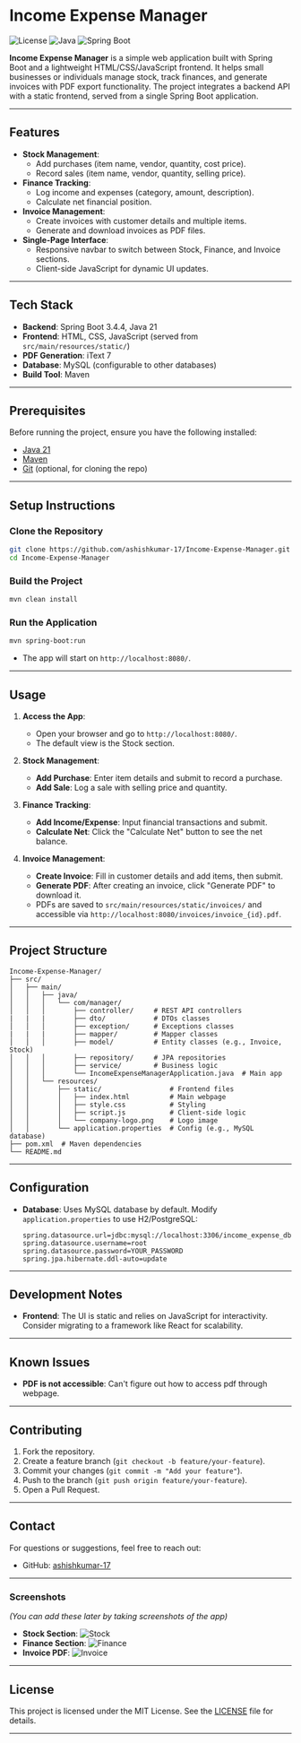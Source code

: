 # Income Expense Manager

![License](https://img.shields.io/badge/License-MIT-blue.svg)
![Java](https://img.shields.io/badge/Java-21-orange.svg)
![Spring Boot](https://img.shields.io/badge/Spring%20Boot-3.4.4-green.svg)

**Income Expense Manager** is a simple web application built with Spring Boot and a lightweight HTML/CSS/JavaScript frontend. It helps small businesses or individuals manage stock, track finances, and generate invoices with PDF export functionality. The project integrates a backend API with a static frontend, served from a single Spring Boot application.

---

## Features

- **Stock Management**:
    - Add purchases (item name, vendor, quantity, cost price).
    - Record sales (item name, vendor, quantity, selling price).
- **Finance Tracking**:
    - Log income and expenses (category, amount, description).
    - Calculate net financial position.
- **Invoice Management**:
    - Create invoices with customer details and multiple items.
    - Generate and download invoices as PDF files.
- **Single-Page Interface**:
    - Responsive navbar to switch between Stock, Finance, and Invoice sections.
    - Client-side JavaScript for dynamic UI updates.

---

## Tech Stack

- **Backend**: Spring Boot 3.4.4, Java 21
- **Frontend**: HTML, CSS, JavaScript (served from `src/main/resources/static/`)
- **PDF Generation**: iText 7
- **Database**: MySQL (configurable to other databases)
- **Build Tool**: Maven

---

## Prerequisites

Before running the project, ensure you have the following installed:
- [Java 21](https://www.oracle.com/java/technologies/javase/jdk21-archive-downloads.html)
- [Maven](https://maven.apache.org/download.cgi)
- [Git](https://git-scm.com/downloads) (optional, for cloning the repo)

---

## Setup Instructions

### Clone the Repository
```bash
git clone https://github.com/ashishkumar-17/Income-Expense-Manager.git
cd Income-Expense-Manager
```

### Build the Project
```bash
mvn clean install
```

### Run the Application
```bash
mvn spring-boot:run
```

- The app will start on `http://localhost:8080/`.

---

## Usage

1. **Access the App**:
    - Open your browser and go to `http://localhost:8080/`.
    - The default view is the Stock section.

2. **Stock Management**:
    - **Add Purchase**: Enter item details and submit to record a purchase.
    - **Add Sale**: Log a sale with selling price and quantity.

3. **Finance Tracking**:
    - **Add Income/Expense**: Input financial transactions and submit.
    - **Calculate Net**: Click the "Calculate Net" button to see the net balance.

4. **Invoice Management**:
    - **Create Invoice**: Fill in customer details and add items, then submit.
    - **Generate PDF**: After creating an invoice, click "Generate PDF" to download it.
    - PDFs are saved to `src/main/resources/static/invoices/` and accessible via `http://localhost:8080/invoices/invoice_{id}.pdf`.

---

## Project Structure

```
Income-Expense-Manager/
├── src/
│   ├── main/
│   │   ├── java/
│   │   │   └── com/manager/
│   │   │       ├── controller/     # REST API controllers
|   |   |       ├── dto/            # DTOs classes
│   │   │       ├── exception/      # Exceptions classes
|   |   |       ├── mapper/         # Mapper classes
│   │   │       ├── model/          # Entity classes (e.g., Invoice, Stock)
│   │   │       ├── repository/     # JPA repositories
│   │   │       ├── service/        # Business logic
│   │   │       └── IncomeExpenseManagerApplication.java  # Main app
│   │   └── resources/
│   │       ├── static/                 # Frontend files
│   │       │   ├── index.html          # Main webpage
│   │       │   ├── style.css           # Styling
│   │       │   ├── script.js           # Client-side logic
│   │       │   └── company-logo.png    # Logo image
│   │       └── application.properties  # Config (e.g., MySQL database)
├── pom.xml  # Maven dependencies
└── README.md
```

---

## Configuration

- **Database**: Uses MySQL database by default. Modify `application.properties` to use H2/PostgreSQL:
  ```properties
  spring.datasource.url=jdbc:mysql://localhost:3306/income_expense_db
  spring.datasource.username=root
  spring.datasource.password=YOUR_PASSWORD
  spring.jpa.hibernate.ddl-auto=update
  ```

[//]: # (- **PDF Output**: PDFs are saved to `src/main/resources/static/invoices/`. For production, consider a configurable directory &#40;see below&#41;.)

---

## Development Notes

[//]: # (- **PDF Access**: In development, PDFs are accessible via `http://localhost:8080/invoices/invoice_{id}.pdf`. For production, update `InvoiceService` to use a runtime directory and configure a resource handler:)

[//]: # (  ```java)

[//]: # (  @Value&#40;"${pdf.output.directory:./generated_pdfs}"&#41;)

[//]: # (  private String pdfOutputDir;)

[//]: # ()
[//]: # (  public String generateInvoice&#40;Long id&#41; throws IOException {)

[//]: # (      File file = new File&#40;pdfOutputDir + "/invoices/invoice_" + id + ".pdf"&#41;;)

[//]: # (      // ... PDF generation logic ...)

[//]: # (      return "/invoices/invoice_" + id + ".pdf";)

[//]: # (  })

[//]: # (  ```)

- **Frontend**: The UI is static and relies on JavaScript for interactivity. Consider migrating to a framework like React for scalability.

---

## Known Issues

- **PDF is not accessible**: Can't figure out how to access pdf through webpage. 

[//]: # (- **PDF in Production**: Writing to `static/` won’t work in a JAR. Use a byte array response or external storage instead.)

---

## Contributing

1. Fork the repository.
2. Create a feature branch (`git checkout -b feature/your-feature`).
3. Commit your changes (`git commit -m "Add your feature"`).
4. Push to the branch (`git push origin feature/your-feature`).
5. Open a Pull Request.

---
## Contact

For questions or suggestions, feel free to reach out:
- GitHub: [ashishkumar-17](https://github.com/ashishkumar-17)

[//]: # (- Email: [ashishkumar.govt@gmail.com] &#40;replace with your email if desired&#41;)

---

### Screenshots
*(You can add these later by taking screenshots of the app)*

- **Stock Section**: ![Stock](screenshots/stock.png)
- **Finance Section**: ![Finance](screenshots/finance.png)
- **Invoice PDF**: ![Invoice](screenshots/invoice.png)

---

## License

This project is licensed under the MIT License. See the [LICENSE](LICENSE) file for details.

---

